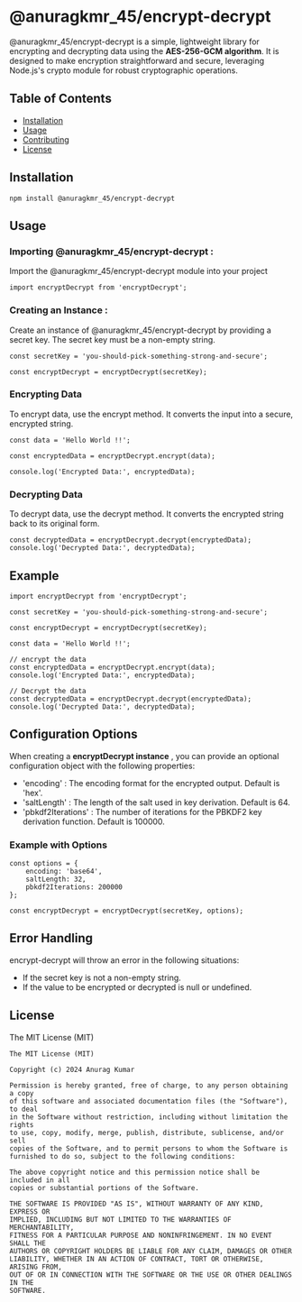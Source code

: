 # @anuragkmr_45/encrypt-decrypt

@anuragkmr_45/encrypt-decrypt is a simple, lightweight library for encrypting and decrypting data using the <b>AES-256-GCM algorithm</b>. It is designed to make encryption straightforward and secure, leveraging Node.js's crypto module for robust cryptographic operations.

## Table of Contents

- [Installation](#installation)
- [Usage](#usage)
- [Contributing](#contributing)
- [License](#license)

## Installation

```
npm install @anuragkmr_45/encrypt-decrypt
```

## Usage

### Importing @anuragkmr_45/encrypt-decrypt :

Import the @anuragkmr_45/encrypt-decrypt module into your project
```
import encryptDecrypt from 'encryptDecrypt';
```

### Creating an Instance :

Create an instance of @anuragkmr_45/encrypt-decrypt by providing a secret key. The secret key must be a non-empty string.

```
const secretKey = 'you-should-pick-something-strong-and-secure';

const encryptDecrypt = encryptDecrypt(secretKey);
```

### Encrypting Data
To encrypt data, use the encrypt method. It converts the input into a secure, encrypted string.

```
const data = 'Hello World !!';

const encryptedData = encryptDecrypt.encrypt(data);

console.log('Encrypted Data:', encryptedData);
```

### Decrypting Data

To decrypt data, use the decrypt method. It converts the encrypted string back to its original form.

```
const decryptedData = encryptDecrypt.decrypt(encryptedData);
console.log('Decrypted Data:', decryptedData);
```

## Example
```
import encryptDecrypt from 'encryptDecrypt';

const secretKey = 'you-should-pick-something-strong-and-secure';

const encryptDecrypt = encryptDecrypt(secretKey);

const data = 'Hello World !!';

// encrypt the data
const encryptedData = encryptDecrypt.encrypt(data);
console.log('Encrypted Data:', encryptedData);

// Decrypt the data
const decryptedData = encryptDecrypt.decrypt(encryptedData);
console.log('Decrypted Data:', decryptedData);
```

## Configuration Options

When creating a <b>encryptDecrypt instance</b> , you can provide an optional configuration object with the following properties:

<ul>
    <li>'encoding' : The encoding format for the encrypted output. Default is 'hex'.
    </li>
    <li>'saltLength' :  The length of the salt used in key derivation. Default is 64.
    </li>
    <li>'pbkdf2Iterations' :  The number of iterations for the PBKDF2 key derivation function. Default is 100000.
    </li>
</ul>

### Example with Options
```
const options = {
    encoding: 'base64',
    saltLength: 32,
    pbkdf2Iterations: 200000
};

const encryptDecrypt = encryptDecrypt(secretKey, options);
```

## Error Handling

encrypt-decrypt will throw an error in the following situations:

<ul>
    <li>If the secret key is not a non-empty string.</li>
    <li>If the value to be encrypted or decrypted is null or undefined.</li>
</ul>


## License
The MIT License (MIT)

```
The MIT License (MIT)
  
Copyright (c) 2024 Anurag Kumar
  
Permission is hereby granted, free of charge, to any person obtaining a copy
of this software and associated documentation files (the "Software"), to deal
in the Software without restriction, including without limitation the rights
to use, copy, modify, merge, publish, distribute, sublicense, and/or sell
copies of the Software, and to permit persons to whom the Software is
furnished to do so, subject to the following conditions:
  
The above copyright notice and this permission notice shall be included in all
copies or substantial portions of the Software.
  
THE SOFTWARE IS PROVIDED "AS IS", WITHOUT WARRANTY OF ANY KIND, EXPRESS OR
IMPLIED, INCLUDING BUT NOT LIMITED TO THE WARRANTIES OF MERCHANTABILITY,
FITNESS FOR A PARTICULAR PURPOSE AND NONINFRINGEMENT. IN NO EVENT SHALL THE
AUTHORS OR COPYRIGHT HOLDERS BE LIABLE FOR ANY CLAIM, DAMAGES OR OTHER
LIABILITY, WHETHER IN AN ACTION OF CONTRACT, TORT OR OTHERWISE, ARISING FROM,
OUT OF OR IN CONNECTION WITH THE SOFTWARE OR THE USE OR OTHER DEALINGS IN THE
SOFTWARE.
```